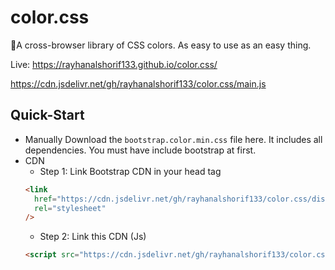 # color.css
🌈A cross-browser library of CSS colors. As easy to use as an easy thing.

Live: https://rayhanalshorif133.github.io/color.css/




https://cdn.jsdelivr.net/gh/rayhanalshorif133/color.css/main.js

## Quick-Start

- Manually
  Download the `bootstrap.color.min.css` file here. It includes all dependencies. You must have include bootstrap at first.
- CDN
  - Step 1: Link Bootstrap CDN in your head tag
  ```html
  <link
    href="https://cdn.jsdelivr.net/gh/rayhanalshorif133/color.css/dist/css/color.min.css"
    rel="stylesheet"
  />
  
  
  ```
  - Step 2: Link this CDN (Js)
  ```html
  <script src="https://cdn.jsdelivr.net/gh/rayhanalshorif133/color.css/dist/js/color__colored.min.js"></script>
  ```
